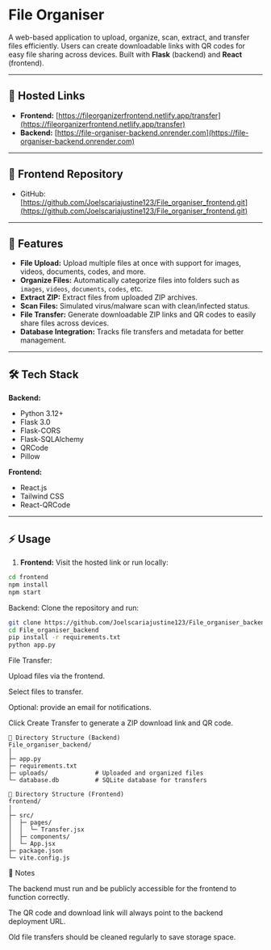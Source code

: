 # File Organiser

A web-based application to upload, organize, scan, extract, and transfer files efficiently. Users can create downloadable links with QR codes for easy file sharing across devices. Built with **Flask** (backend) and **React** (frontend).

---

## 🚀 Hosted Links

- **Frontend:** [https://fileorganizerfrontend.netlify.app/transfer](https://fileorganizerfrontend.netlify.app/transfer)  
- **Backend:** [https://file-organiser-backend.onrender.com](https://file-organiser-backend.onrender.com)

---

## 📂 Frontend Repository

- GitHub: [https://github.com/Joelscariajustine123/File_organiser_frontend.git](https://github.com/Joelscariajustine123/File_organiser_frontend.git)

---

## 🔧 Features

- **File Upload:** Upload multiple files at once with support for images, videos, documents, codes, and more.
- **Organize Files:** Automatically categorize files into folders such as `images`, `videos`, `documents`, `codes`, etc.
- **Extract ZIP:** Extract files from uploaded ZIP archives.
- **Scan Files:** Simulated virus/malware scan with clean/infected status.
- **File Transfer:** Generate downloadable ZIP links and QR codes to easily share files across devices.
- **Database Integration:** Tracks file transfers and metadata for better management.

---

## 🛠️ Tech Stack

**Backend:**  
- Python 3.12+  
- Flask 3.0  
- Flask-CORS  
- Flask-SQLAlchemy  
- QRCode  
- Pillow  

**Frontend:**  
- React.js  
- Tailwind CSS  
- React-QRCode  

---

## ⚡ Usage

1. **Frontend:** Visit the hosted link or run locally:
 ``` bash
 cd frontend
 npm install
 npm start
```
Backend: Clone the repository and run:

```bash
git clone https://github.com/Joelscariajustine123/File_organiser_backend.git
cd File_organiser_backend
pip install -r requirements.txt
python app.py
```

File Transfer:

Upload files via the frontend.

Select files to transfer.

Optional: provide an email for notifications.

Click Create Transfer to generate a ZIP download link and QR code.
```
📂 Directory Structure (Backend)
File_organiser_backend/
│
├─ app.py
├─ requirements.txt
├─ uploads/             # Uploaded and organized files
└─ database.db          # SQLite database for transfers
```
```
📂 Directory Structure (Frontend)
frontend/
│
├─ src/
│  ├─ pages/
│  │  └─ Transfer.jsx
│  ├─ components/
│  └─ App.jsx
├─ package.json
└─ vite.config.js
```
📌 Notes

The backend must run and be publicly accessible for the frontend to function correctly.

The QR code and download link will always point to the backend deployment URL.

Old file transfers should be cleaned regularly to save storage space.
